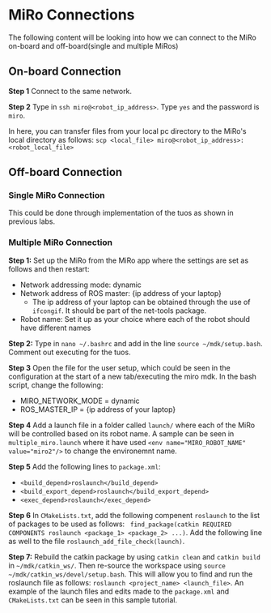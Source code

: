 # MiRo Connections

The following content will be looking into how we can connect to the MiRo on-board and off-board(single and multiple MiRos)

## On-board Connection

**Step 1** Connect to the same network.

**Step 2** Type in ```ssh miro@<robot_ip_address>```. Type ```yes``` and the password is ```miro```.

In here, you can transfer files from your local pc directory to the MiRo's local directory as follows: ```scp <local_file> miro@<robot_ip_address>:<robot_local_file>```
## Off-board Connection

### Single MiRo Connection

This could be done through implementation of the tuos as shown in previous labs.

### Multiple MiRo Connection

**Step 1:** Set up the MiRo from the MiRo app where the settings are set as follows and then restart:

* Network addressing mode: dynamic
* Network address of ROS master: {ip address of your laptop}
    * The ip address of your laptop can be obtained through the use of ```ifcongif```. It should be part of the net-tools package.
* Robot name: Set it up as your choice where each of the robot should have different names

**Step 2:** Type in ```nano ~/.bashrc``` and add in the line ```source ~/mdk/setup.bash```. Comment out executing for the tuos.

**Step 3** Open the file for the user setup, which could be seen in the configuration at the start of a new tab/executing the miro mdk. In the bash script, change the following:
* MIRO_NETWORK_MODE = dynamic
* ROS_MASTER_IP = {ip address of your laptop}

**Step 4** Add a launch file in a folder called ```launch/``` where each of the MiRo will be controlled based on its robot name. A sample can be seen in ```multiple_miro.launch``` where it have used ```<env name="MIRO_ROBOT_NAME" value="miro2"/>``` to change the environemnt name.

**Step 5** Add the following lines to ```package.xml```:
* ```<build_depend>roslaunch</build_depend>```
* ```<build_export_depend>roslaunch</build_export_depend>```
* ```<exec_depend>roslaunch</exec_depend>```

**Step 6** In ```CMakeLists.txt```, add the following compenent ```roslaunch``` to the list of packages to be used as follows: ``` find_package(catkin REQUIRED COMPONENTS roslaunch <package_1> <package_2> ...)```. Add the following line as well to the file ```roslaunch_add_file_check(launch)```.

**Step 7:**  Rebuild the catkin package by using ```catkin clean``` and ```catkin build``` in ```~/mdk/catkin_ws/```. Then re-source the workspace using ```source ~/mdk/catkin_ws/devel/setup.bash```. This will allow you to find and run the roslaunch file as follows: ```roslaunch <project_name> <launch_file>```. An example of the launch files and edits made to the ```package.xml``` and ```CMakeLists.txt``` can be seen in this sample tutorial.